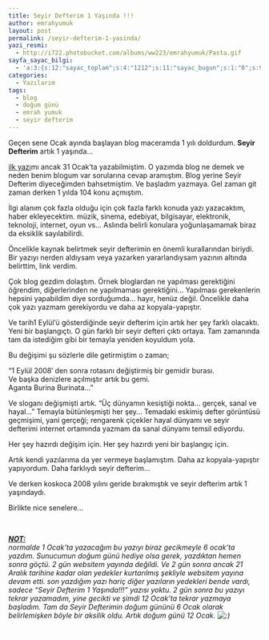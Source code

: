 ```yaml
---
title: Seyir Defterim 1 Yaşında !!!
author: emrahyumuk
layout: post
permalink: /seyir-defterim-1-yasinda/
yazi_resmi:
  - http://i722.photobucket.com/albums/ww223/emrahyumuk/Pasta.gif
sayfa_sayac_bilgi:
  - 'a:3:{s:12:"sayac_toplam";s:4:"1212";s:11:"sayac_bugun";s:1:"0";s:9:"son_okuma";s:10:"1364914764";}'
categories:
  - Yazılarım
tags:
  - blog
  - doğum günü
  - emrah yumuk
  - seyir defterim
---
```

Geçen sene Ocak ayında başlayan blog maceramda 1 yılı doldurdum. **Seyir Defterim** artık 1 yaşında&#8230;

<a href="http://www.emrahyumuk.com/blog/ilk-yazi-blog-nedir-niye-benim-de-blogum-var/" target="_blank">ilk yazı</a>mı ancak 31 Ocak&#8217;ta yazabilmiştim. O yazımda blog ne demek ve neden benim blogum var sorularına cevap aramıştım. Blog yerine Seyir Defterim diyeceğimden bahsetmiştim. Ve başladım yazmaya. Gel zaman git zaman derken 1 yılda 104 konu açmıştım.

<!--more-->

İlgi alanım çok fazla olduğu için çok fazla farklı konuda yazı yazacaktım, haber ekleyecektim. müzik, sinema, edebiyat, bilgisayar, elektronik, teknoloji, internet, oyun vs&#8230; Aslında belirli konulara yoğunlaşamamak biraz da eksiklik sayılabilirdi.

Öncelikle kaynak belirtmek seyir defterimin en önemli kurallarından biriydi. Bir yazıyı nerden aldıysam veya yazarken yararlandıysam yazının altında belirttim, link verdim.

Çok blog gezdim dolaştım. Örnek bloglardan ne yapılması gerektiğini öğrendim, diğerlerinden ne yapılmaması gerektiğini&#8230; Yapılması gerekenlerin hepsini yapabildim diye sorduğumda&#8230; hayır, henüz değil. Öncelikle daha çok yazı yazmam gerekiyordu ve daha az kopyala-yapıştır.

Ve tarih1 Eylül&#8217;ü gösterdiğinde seyir defterim için artık her şey farklı olacaktı. Yeni bir başlangıçtı. O gün farklı bir seyir defteri çıktı ortaya. Tam zamanında tam da istediğim gibi bir temayla yeniden koyuldum yola.

Bu değişimi şu sözlerle dile getirmiştim o zaman;

&#8220;1 Eylül 2008&#8242; den sonra rotasını değiştirmiş bir gemidir burası.  
Ve başka denizlere açılmıştır artık bu gemi.  
Aganta Burina Burinata&#8230;&#8221;

Ve sloganı değişmişti artık. &#8220;Üç dünyamın kesiştiği nokta… gerçek, sanal ve hayal…&#8221; Temayla bütünleşmişti her şey&#8230; Temadaki eskimiş defter görüntüsü geçmişimi, yani gerçeği; rengarenk çiçekler hayal dünyamı ve seyir defterimi internet ortamında yazmam da sanal dünyamı temsil ediyordu.

Her şey hazırdı değişim için. Her şey hazırdı yeni bir başlangıç için.

Artık kendi yazılarıma da yer vermeye başlamıştım. Daha az kopyala-yapıştır yapıyordum. Daha farklıydı seyir defterim&#8230;

Ve derken koskoca 2008 yılını geride bırakmıştık ve seyir defterim artık 1 yaşındaydı.

Birlikte nice senelere&#8230;

<span style="color: #ffffff;">.</span>

<address>
  <strong><span style="text-decoration: underline;">NOT:</span></strong><br />
</address>

<address>
  normalde 1 Ocak&#8217;ta yazacağım bu yazıyı biraz gecikmeyle 6 ocak&#8217;ta yazdım. Sunucumun doğum günü hediye olsa gerek, yazdıktan hemen sonra göçtü. 2 gün websitem yayında değildi. Ve 2 gün sonra ancak 21 Aralık tarihine kadar olan yedekler kurtarılmış şekliyle websitem yayına devam etti. son yazdığım yazı hariç diğer yazıların yedekleri bende vardı, sadece &#8220;Seyir Defterim 1 Yaşında!!!&#8221; yazısı yoktu. 2 gün sonra bu yazıyı tekrar yazamadım, yine gecikti ve şimdi 12 Ocak&#8217;ta tekrar yazmaya başladım. Tam da Seyir Defterimin doğum gününü 6 Ocak olarak belirlemişken böyle bir aksilik oldu. Artık doğum günü 12 Ocak. <img src='http://www.emrahyumuk.com/wp-includes/images/smilies/icon_smile.gif' alt=':)' class='wp-smiley' /><br />
</address>

<span style="color: #ffffff;">.</span>